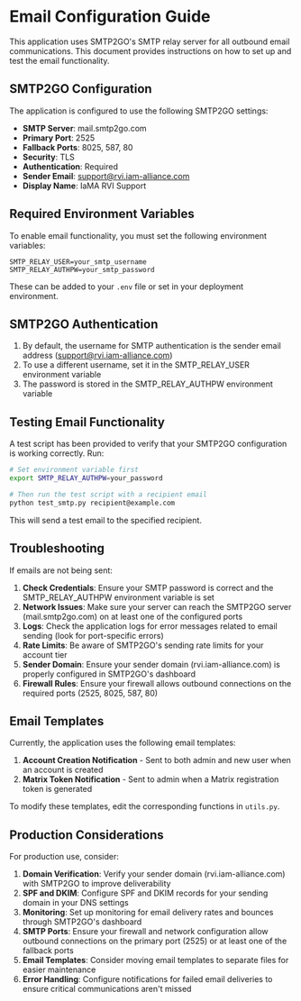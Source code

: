 # Email Configuration Guide

This application uses SMTP2GO's SMTP relay server for all outbound email communications. This document provides instructions on how to set up and test the email functionality.

## SMTP2GO Configuration

The application is configured to use the following SMTP2GO settings:

- **SMTP Server**: mail.smtp2go.com
- **Primary Port**: 2525
- **Fallback Ports**: 8025, 587, 80
- **Security**: TLS
- **Authentication**: Required
- **Sender Email**: support@rvi.iam-alliance.com
- **Display Name**: IaMA RVI Support

## Required Environment Variables

To enable email functionality, you must set the following environment variables:

```
SMTP_RELAY_USER=your_smtp_username
SMTP_RELAY_AUTHPW=your_smtp_password
```

These can be added to your `.env` file or set in your deployment environment.

## SMTP2GO Authentication

1. By default, the username for SMTP authentication is the sender email address (support@rvi.iam-alliance.com)
2. To use a different username, set it in the SMTP_RELAY_USER environment variable
3. The password is stored in the SMTP_RELAY_AUTHPW environment variable

## Testing Email Functionality

A test script has been provided to verify that your SMTP2GO configuration is working correctly. Run:

```bash
# Set environment variable first
export SMTP_RELAY_AUTHPW=your_password

# Then run the test script with a recipient email
python test_smtp.py recipient@example.com
```

This will send a test email to the specified recipient.

## Troubleshooting

If emails are not being sent:

1. **Check Credentials**: Ensure your SMTP password is correct and the SMTP_RELAY_AUTHPW environment variable is set
2. **Network Issues**: Make sure your server can reach the SMTP2GO server (mail.smtp2go.com) on at least one of the configured ports
3. **Logs**: Check the application logs for error messages related to email sending (look for port-specific errors)
4. **Rate Limits**: Be aware of SMTP2GO's sending rate limits for your account tier
5. **Sender Domain**: Ensure your sender domain (rvi.iam-alliance.com) is properly configured in SMTP2GO's dashboard
6. **Firewall Rules**: Ensure your firewall allows outbound connections on the required ports (2525, 8025, 587, 80)

## Email Templates

Currently, the application uses the following email templates:

1. **Account Creation Notification** - Sent to both admin and new user when an account is created
2. **Matrix Token Notification** - Sent to admin when a Matrix registration token is generated

To modify these templates, edit the corresponding functions in `utils.py`.

## Production Considerations

For production use, consider:

1. **Domain Verification**: Verify your sender domain (rvi.iam-alliance.com) with SMTP2GO to improve deliverability
2. **SPF and DKIM**: Configure SPF and DKIM records for your sending domain in your DNS settings
3. **Monitoring**: Set up monitoring for email delivery rates and bounces through SMTP2GO's dashboard
4. **SMTP Ports**: Ensure your firewall and network configuration allow outbound connections on the primary port (2525) or at least one of the fallback ports
5. **Email Templates**: Consider moving email templates to separate files for easier maintenance
6. **Error Handling**: Configure notifications for failed email deliveries to ensure critical communications aren't missed